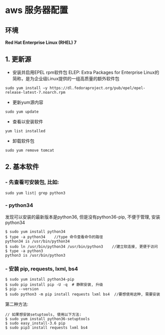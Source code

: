 # aws 服务器配置
## 环境
**Red Hat Enterprise Linux (RHEL) 7**


## 1. 更新源

- 安装并启用EPEL rpm软件包
ELEP: Extra Packages for Enterprise Linux的简称，是为企业级Linux提供的一组高质量的额外软件包
```
sudo yum install –y https://dl.fedoraproject.org/pub/epel/epel-release-latest-7.noarch.rpm
```

- 更新yum源内容
```
sudo yum update
```
- 查看以安装软件
```
yum list installed
```

- 卸载软件包
```
sudo yum remove tomcat
```

## 2. 基本软件

### - 先查看可安装包, 比如:
```
sudo yum list| grep python3
```

### - python34   
发现可以安装的最新版本是python36, 但是没有python36-pip, 不便于管理, 安装python34

```
$ sudo yum install python34
$ type -a python34    //type 命令查看命令的路径
python34 is /usr/bin/python34
$ sudo ln /usr/bin/python34 /usr/bin/python3    //建立软连接, 更便于访问
$ type -a python3
python3 is /usr/bin/python3

```

### - 安装 pip, requests, lxml, bs4

```
$ sudo yum install python34-pip
$ sudo pip install pip -U -q  # 静默安装, 升级
$ pip --version
$ sudo python3 -m pip install requests lxml bs4  //要想使用这种, 需要安装

```
  第二种方法:
```
// 如果想安装setuptools, 使用以下方法:
$ sudo yum install python36-setuptools
$ sudo easy_install-3.6 pip
$ sudo pip3 install requests lxml bs4
```
